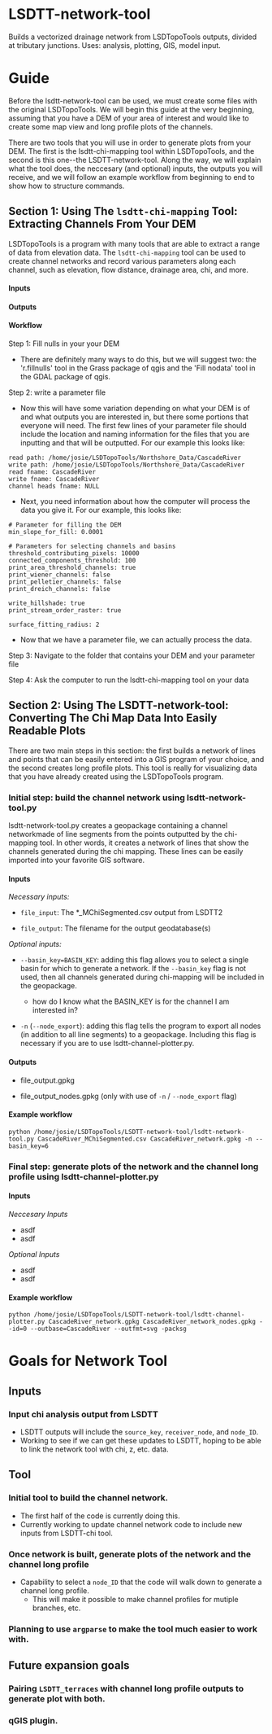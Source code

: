 # LSDTT-network-tool
Builds a vectorized drainage network from LSDTopoTools outputs, divided at tributary junctions. Uses: analysis, plotting, GIS, model input.

# Guide 
Before the lsdtt-network-tool can be used, we must create some files with the original LSDTopoTools. We will begin this guide at the very beginning, assuming that you have a DEM of your area of interest and would like to create some map view and long profile plots of the channels. 

There are two tools that you will use in order to generate plots from your DEM. The first is the lsdtt-chi-mapping tool within LSDTopoTools, and the second is this one--the LSDTT-network-tool. Along the way, we will explain what the tool does, the neccesary (and optional) inputs, the outputs you will receive, and we will follow an example workflow from beginning to end to show how to structure commands. 

## Section 1: Using The `lsdtt-chi-mapping` Tool: Extracting Channels From Your DEM 
LSDTopoTools is a program with many tools that are able to extract a range of data from elevation data. The `lsdtt-chi-mapping` tool can be used to create channel networks and record various parameters along each channel, such as elevation, flow distance, drainage area, chi, and more. 

#### Inputs

#### Outputs

#### Workflow

Step 1: Fill nulls in your your DEM
* There are definitely many ways to do this, but we will suggest two: the 'r.fillnulls' tool in the Grass package of qgis and the 'Fill nodata' tool in the GDAL package of qgis.  

Step 2: write a parameter file
* Now this will have some variation depending on what your DEM is of and what outputs you are interested in, but there some portions that everyone will need. The first few lines of your parameter file should include the location and naming information for the files that you are inputting and that will be outputted. For our example this looks like:
```
read path: /home/josie/LSDTopoTools/Northshore_Data/CascadeRiver
write path: /home/josie/LSDTopoTools/Northshore_Data/CascadeRiver
read fname: CascadeRiver
write fname: CascadeRiver
channel heads fname: NULL
```
* Next, you need information about how the computer will process the data you give it. For our example, this looks like:
```
# Parameter for filling the DEM
min_slope_for_fill: 0.0001

# Parameters for selecting channels and basins
threshold_contributing_pixels: 10000
connected_components_threshold: 100
print_area_threshold_channels: true
print_wiener_channels: false
print_pelletier_channels: false
print_dreich_channels: false

write_hillshade: true
print_stream_order_raster: true

surface_fitting_radius: 2
```
* Now that we have a parameter file, we can actually process the data. 

Step 3: Navigate to the folder that contains your DEM and your parameter file

Step 4: Ask the computer to run the lsdtt-chi-mapping tool on your data


## Section 2: Using The LSDTT-network-tool: Converting The Chi Map Data Into Easily Readable Plots 

There are two main steps in this section: the first builds a network of lines and points that can be easily entered into a GIS program of your choice, and the second creates long profile plots. This tool is really for visualizing data that you have already created using the LSDTopoTools program. 

### Initial step: build the channel network using lsdtt-network-tool.py

lsdtt-network-tool.py creates a geopackage containing a channel networkmade of line segments from the points outputted by the chi-mapping tool. In other words, it creates a network of lines that show the channels generated during the chi mapping. These lines can be easily imported into your favorite GIS software. 

#### Inputs
_Necessary inputs:_

* `file_input`: The *_MChiSegmented.csv output from LSDTT2

* `file_output`: The filename for the output geodatabase(s)


_Optional inputs:_

* `--basin_key=BASIN_KEY`: adding this flag allows you to select a single basin for which to generate a network. If the `--basin_key` flag is not used, then all channels generated during chi-mapping will be included in the geopackage.
  * how do I know what the BASIN_KEY is for the channel I am interested in?

* `-n` (`--node_export`): adding this flag tells the program to export all nodes (in addition to all line segments) to a geopackage. Including this flag is necessary if you are to use lsdtt-channel-plotter.py.


#### Outputs

* file_output.gpkg

* file_output_nodes.gpkg (only with use of `-n` / `--node_export` flag)

#### Example workflow
 
 ```
 python /home/josie/LSDTopoTools/LSDTT-network-tool/lsdtt-network-tool.py CascadeRiver_MChiSegmented.csv CascadeRiver_network.gpkg -n --basin_key=6
 ```
 
### Final step: generate plots of the network and the channel long profile using lsdtt-channel-plotter.py


#### Inputs 
_Neccesary Inputs_
* asdf
* asdf

_Optional Inputs_
* asdf
* asdf

#### Example workflow

```
python /home/josie/LSDTopoTools/LSDTT-network-tool/lsdtt-channel-plotter.py CascadeRiver_network.gpkg CascadeRiver_network_nodes.gpkg --id=0 --outbase=CascadeRiver --outfmt=svg -packsg
```

# Goals for Network Tool
## Inputs
### Input chi analysis output from LSDTT
  * LSDTT outputs will include the `source_key`, `receiver_node`, and `node_ID`.
  * Working to see if we can get these updates to LSDTT, hoping to be able to    link the network tool with chi, z, etc. data.

## Tool
### Initial tool to build the channel network.
  * The first half of the code is currently doing this.
  * Currently working to update channel network code to include new inputs from LSDTT-chi tool.

### Once network is built, generate plots of the network and the channel long profile
  * Capability to select a `node_ID` that the code will walk down to generate a channel long profile.
    * This will make it possible to make channel profiles for mutiple branches, etc.

### Planning to use `argparse` to make the tool much easier to work with.

## Future expansion goals
### Pairing `LSDTT_terraces` with channel long profile outputs to generate plot with both.
### qGIS plugin.
